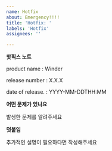 ```yaml
---
name: Hotfix
about: Emergency!!!!
title: 'Hotfix: '
labels: 'Hotfix'
assignees: ''

---
```


**핫픽스 노트**

product name : Winder

release number : X.X.X

date of release. : YYYY-MM-DDTHH:MM

**어떤 문제가 있나요**

발생한 문제를 알려주세요

**덧붙임**

추가적인 설명이 필요하다면 작성해주세요